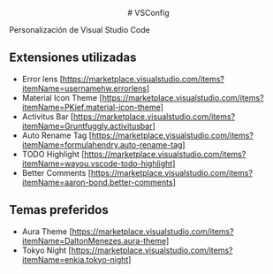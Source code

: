 <p align="center">
# VSConfig
</p>
Personalización de Visual Studio Code

## Extensiones utilizadas
* Error lens [https://marketplace.visualstudio.com/items?itemName=usernamehw.errorlens]
* Material Icon Theme [https://marketplace.visualstudio.com/items?itemName=PKief.material-icon-theme]
* Activitus Bar [https://marketplace.visualstudio.com/items?itemName=Gruntfuggly.activitusbar]
* Auto Rename Tag [https://marketplace.visualstudio.com/items?itemName=formulahendry.auto-rename-tag]
* TODO Highlight [https://marketplace.visualstudio.com/items?itemName=wayou.vscode-todo-highlight]
* Better Comments [https://marketplace.visualstudio.com/items?itemName=aaron-bond.better-comments]

## Temas preferidos
* Aura Theme [https://marketplace.visualstudio.com/items?itemName=DaltonMenezes.aura-theme]
* Tokyo Night [https://marketplace.visualstudio.com/items?itemName=enkia.tokyo-night] 
